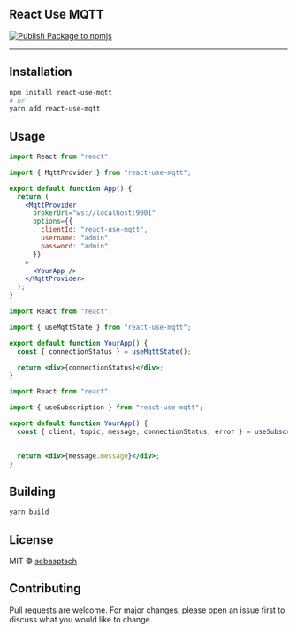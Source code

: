 ## React Use MQTT

[![Publish Package to npmjs](https://github.com/sebasptsch/react-use-mqtt/actions/workflows/publish.yml/badge.svg)](https://github.com/sebasptsch/react-use-mqtt/actions/workflows/publish.yml)

---

## Installation

```bash
npm install react-use-mqtt
# or
yarn add react-use-mqtt
```

## Usage

```jsx
import React from "react";

import { MqttProvider } from "react-use-mqtt";

export default function App() {
  return (
    <MqttProvider
      brokerUrl="ws://localhost:9001"
      options={{
        clientId: "react-use-mqtt",
        username: "admin",
        password: "admin",
      }}
    >
      <YourApp />
    </MqttProvider>
  );
}
```

```jsx
import React from "react";

import { useMqttState } from "react-use-mqtt";

export default function YourApp() {
  const { connectionStatus } = useMqttState();

  return <div>{connectionStatus}</div>;
}
```

```jsx
import React from "react";

import { useSubscription } from "react-use-mqtt";

export default function YourApp() {
  const { client, topic, message, connectionStatus, error } = useSubscription("topic");
    

  return <div>{message.message}</div>;
}
```

## Building

```bash
yarn build
```

## License

MIT © [sebasptsch](https://github.com/sebasptsch)

## Contributing

Pull requests are welcome. For major changes, please open an issue first to discuss what you would like to change.


